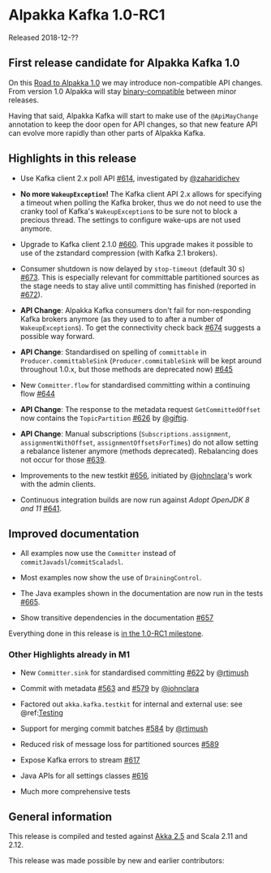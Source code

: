 # Alpakka Kafka 1.0-RC1

Released 2018-12-??

## First release candidate for Alpakka Kafka 1.0

On this [Road to Alpakka 1.0](https://akka.io/blog/news/2018/08/30/alpakka-towards-1.0) we may introduce non-compatible API changes. From version 1.0 Alpakka will stay [binary-compatible](https://doc.akka.io/docs/akka/current/common/binary-compatibility-rules.html#binary-compatibility-rules) between minor releases.

Having that said, Alpakka Kafka will start to make use of the `@ApiMayChange` annotation to keep the door open for API changes, so that new feature API can evolve more rapidly than other parts of Alpakka Kafka.


## Highlights in this release

* Use Kafka client 2.x poll API [#614](https://github.com/akka/alpakka-kafka/pull/614), investigated by [@zaharidichev](https://github.com/zaharidichev)

* **No more `WakeupException`!** The Kafka client API 2.x allows for specifying a timeout when polling the Kafka broker, thus we do not need to use the cranky tool of Kafka's `WakeupException`s to be sure not to block a precious thread. The settings to configure wake-ups are not used anymore.

* Upgrade to Kafka client 2.1.0 [#660](https://github.com/akka/alpakka-kafka/pull/660). This upgrade makes it possible to use of the zstandard compression (with Kafka 2.1 brokers).

* Consumer shutdown is now delayed by `stop-timeout` (default 30 s) [#673](https://github.com/akka/alpakka-kafka/pull/673). This is especially relevant for committable partitioned sources as the stage needs to stay alive until committing has finished (reported in [#672](https://github.com/akka/alpakka-kafka/pull/672)).

* **API Change**: Alpakka Kafka consumers don't fail for non-responding Kafka brokers anymore (as they used to to after a number of `WakeupException`s). To get the connectivity check back [#674](https://github.com/akka/alpakka-kafka/issues/674) suggests a possible way forward.

* **API Change**: Standardised on spelling of `committable` in `Producer.committableSink` (`Producer.commitableSink` will be kept around throughout 1.0.x, but those methods are deprecated now) [#645](https://github.com/akka/alpakka-kafka/pull/645)

* New `Committer.flow` for standardised committing within a continuing flow [#644](https://github.com/akka/alpakka-kafka/issues/644)

* **API Change**: The response to the metadata request `GetCommittedOffset` now contains the `TopicPartition` [#626](https://github.com/akka/alpakka-kafka/pull/626) by [@giftig](https://github.com/giftig).

* **API Change**: Manual subscriptions (`Subscriptions.assignment`, `assignmentWithOffset`, `assignmentOffsetsForTimes`) do not allow setting a rebalance listener anymore (methods deprecated). Rebalancing does not occur for those [#639](https://github.com/akka/alpakka-kafka/pull/639).

* Improvements to the new testkit [#656](https://github.com/akka/alpakka-kafka/pull/656), initiated by [@johnclara](https://github.com/johnclara)'s work with the admin clients.

* Continuous integration builds are now run against *Adopt OpenJDK 8 and 11* [#641](https://github.com/akka/alpakka-kafka/pull/641).


## Improved documentation

* All examples now use the `Committer` instead of `commitJavadsl`/`commitScaladsl`.

* Most examples now show the use of `DrainingControl`.

* The Java examples shown in the documentation are now run in the tests [#665](https://github.com/akka/alpakka-kafka/pull/665).

* Show transitive dependencies in the documentation [#657](https://github.com/akka/alpakka-kafka/pull/657)



Everything done in this release is [in the 1.0-RC1 milestone](https://github.com/akka/alpakka-kafka/issues?q=milestone%3A1.0-RC1).

### Other Highlights already in M1

* New `Committer.sink` for standardised committing [#622](https://github.com/akka/alpakka-kafka/pull/622) by [@rtimush](https://github.com/rtimush)

* Commit with metadata [#563](https://github.com/akka/alpakka-kafka/pull/563) and [#579](https://github.com/akka/alpakka-kafka/pull/579) by [@johnclara](https://github.com/johnclara)

* Factored out `akka.kafka.testkit` for internal and external use: see @ref:[Testing](../testing.md)

* Support for merging commit batches [#584](https://github.com/akka/alpakka-kafka/pull/584) by [@rtimush](https://github.com/rtimush)

* Reduced risk of message loss for partitioned sources [#589](https://github.com/akka/alpakka-kafka/pull/589)

* Expose Kafka errors to stream [#617](https://github.com/akka/alpakka-kafka/pull/617)

* Java APIs for all settings classes [#616](https://github.com/akka/alpakka-kafka/pull/616)

* Much more comprehensive tests 



## General information

This release is compiled and tested against [Akka 2.5](https://doc.akka.io/docs/akka/current/) and Scala 2.11 and 2.12.

This release was made possible by new and earlier contributors:

```
```
